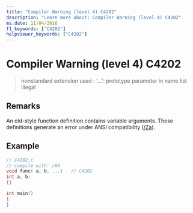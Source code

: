 ```yaml
---
title: "Compiler Warning (level 4) C4202"
description: "Learn more about: Compiler Warning (level 4) C4202"
ms.date: 11/04/2016
f1_keywords: ["C4202"]
helpviewer_keywords: ["C4202"]
---
```

# Compiler Warning (level 4) C4202

> nonstandard extension used : '...': prototype parameter in name list illegal

## Remarks

An old-style function definition contains variable arguments. These definitions generate an error under ANSI compatibility ([/Za](../../build/reference/za-ze-disable-language-extensions.md)).

## Example

```c
// C4202.c
// compile with: /W4
void func( a, b, ...)   // C4202
int a, b;
{}

int main()
{
}
```
